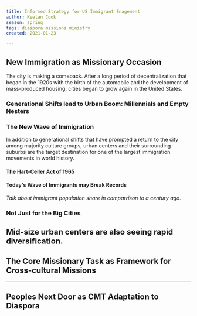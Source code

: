 ```yaml
---
title: Informed Strategy for US Immigrant Enagement
author: Keelan Cook
season: spring
tags: diaspora missions ministry 
created: 2021-01-23

---
```


## New Immigration as Missionary Occasion
The city is making a comeback. After a long period of decentralization that began in the 1920s with the birth of the automobile and the development of mass-produced housing, cities began to grow again in the United States. 

### Generational Shifts lead to Urban Boom: Millennials and Empty Nesters


### The New Wave of Immigration
In addition to generational shifts that have prompted a return to the city among majority culture groups, urban centers and their surrounding suburbs are the target destination for one of the largest immigration movements in world history.

#### The Hart-Celler Act of 1965

#### Today's Wave of Immigrants may Break Records
*Talk about immigrant population share in comparrison to a century ago.*

### Not Just for the Big Cities
Mid-size urban centers are also seeing rapid diversification.
---

## The Core Missionary Task as Framework for Cross-cultural Missions


---

## Peoples Next Door as CMT Adaptation to Diaspora

